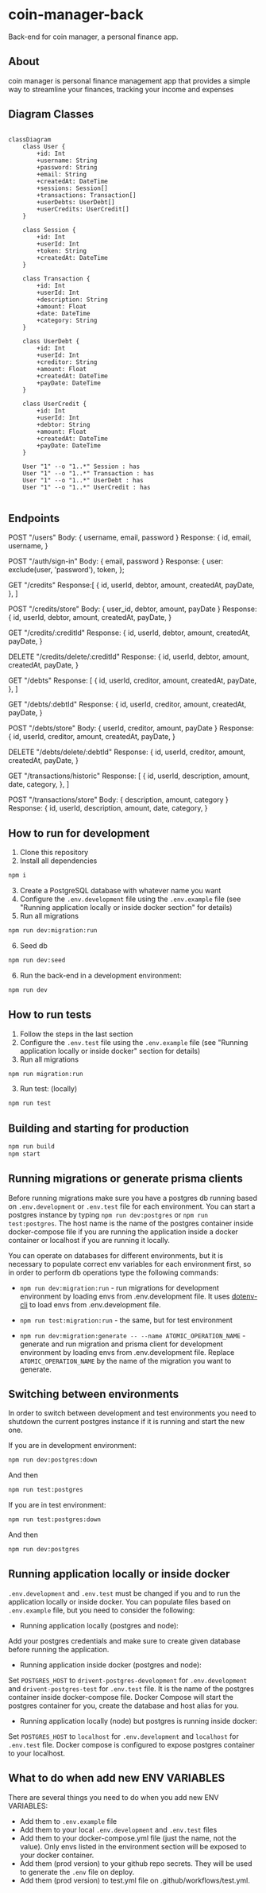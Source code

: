 # coin-manager-back

Back-end for coin manager, a personal finance app.

## About

coin manager is personal finance management app that provides a simple
way to streamline your finances, tracking your income and expenses

## Diagram Classes

```mermaid

classDiagram
    class User {
        +id: Int
        +username: String
        +password: String
        +email: String
        +createdAt: DateTime
        +sessions: Session[]
        +transactions: Transaction[]
        +userDebts: UserDebt[]
        +userCredits: UserCredit[]
    }

    class Session {
        +id: Int
        +userId: Int
        +token: String
        +createdAt: DateTime
    }

    class Transaction {
        +id: Int
        +userId: Int
        +description: String
        +amount: Float
        +date: DateTime
        +category: String
    }

    class UserDebt {
        +id: Int
        +userId: Int
        +creditor: String
        +amount: Float
        +createdAt: DateTime
        +payDate: DateTime
    }

    class UserCredit {
        +id: Int
        +userId: Int
        +debtor: String
        +amount: Float
        +createdAt: DateTime
        +payDate: DateTime
    }

    User "1" --o "1..*" Session : has
    User "1" --o "1..*" Transaction : has
    User "1" --o "1..*" UserDebt : has
    User "1" --o "1..*" UserCredit : has


```

## Endpoints

POST "/users"
Body: { username, email, password }
Response: {
          id,
          email,
          username,
        }

POST "/auth/sign-in"
Body: { email, password }
Response: {
    user: exclude(user, 'password'),
    token,
  };

GET "/credits"
Response:[
        {
          id,
          userId,
          debtor,
          amount,
          createdAt,
          payDate,
        },
      ] 

POST "/credits/store"
Body: { user_id, debtor, amount, payDate }
Response: {
        id,
        userId,
        debtor,
        amount,
        createdAt,
        payDate,
      }

GET "/credits/:creditId"
Response: {
        id,
        userId,
        debtor,
        amount,
        createdAt,
        payDate,
      }

DELETE "/credits/delete/:creditId"
Response: {
        id,
        userId,
        debtor,
        amount,
        createdAt,
        payDate,
      }

GET "/debts"
Response: [
        {
          id,
          userId,
          creditor,
          amount,
          createdAt,
          payDate,
        },
      ]

GET "/debts/:debtId"
Response: {
          id,
          userId,
          creditor,
          amount,
          createdAt,
          payDate,
        }

POST "/debts/store"
Body: { userId, creditor, amount, payDate }
Response:  {
          id,
          userId,
          creditor,
          amount,
          createdAt,
          payDate,
        }

DELETE "/debts/delete/:debtId"
Response: {
          id,
          userId,
          creditor,
          amount,
          createdAt,
          payDate,
        }

GET "/transactions/historic"
Response: [
        {
          id,
          userId,
          description,
          amount,
          date,
          category,
        },
      ]

POST "/transactions/store"
Body: { description, amount, category }
Response: {
          id,
          userId,
          description,
          amount,
          date,
          category,
        }

## How to run for development

1. Clone this repository
2. Install all dependencies

```bash
npm i
```

3. Create a PostgreSQL database with whatever name you want
4. Configure the `.env.development` file using the `.env.example` file (see "Running application locally or inside docker section" for details)
5. Run all migrations

```bash
npm run dev:migration:run
```

6. Seed db

```bash
npm run dev:seed
```

6. Run the back-end in a development environment:

```bash
npm run dev
```

## How to run tests

1. Follow the steps in the last section
1. Configure the `.env.test` file using the `.env.example` file (see "Running application locally or inside docker" section for details)
1. Run all migrations

```bash
npm run migration:run
```

3. Run test:
   (locally)

```bash
npm run test
```

## Building and starting for production

```bash
npm run build
npm start
```

## Running migrations or generate prisma clients

Before running migrations make sure you have a postgres db running based on `.env.development` or `.env.test` file for each environment. You can start a postgres instance by typing `npm run dev:postgres` or `npm run test:postgres`. The host name is the name of the postgres container inside docker-compose file if you are running the application inside a docker container or localhost if you are running it locally.

You can operate on databases for different environments, but it is necessary to populate correct env variables for each environment first, so in order to perform db operations type the following commands:

- `npm run dev:migration:run` - run migrations for development environment by loading envs from .env.development file. It uses [dotenv-cli](https://github.com/entropitor/dotenv-cli#readme) to load envs from .env.development file.
- `npm run test:migration:run` - the same, but for test environment

- `npm run dev:migration:generate -- --name ATOMIC_OPERATION_NAME` - generate and run migration and prisma client for development environment by loading envs from .env.development file. Replace `ATOMIC_OPERATION_NAME` by the name of the migration you want to generate.

## Switching between environments

In order to switch between development and test environments you need to shutdown the current postgres instance if it is running and start the new one.

If you are in development environment:

```bash
npm run dev:postgres:down
```

And then

```bash
npm run test:postgres
```

If you are in test environment:

```bash
npm run test:postgres:down
```

And then

```bash
npm run dev:postgres
```

## Running application locally or inside docker

`.env.development` and `.env.test` must be changed if you and to run the application locally or inside docker. You can populate files based on `.env.example` file, but you need to consider the following:

- Running application locally (postgres and node):

Add your postgres credentials and make sure to create given database before running the application.

- Running application inside docker (postgres and node):

Set `POSTGRES_HOST` to `drivent-postgres-development` for `.env.development` and `drivent-postgres-test` for `.env.test` file. It is the name of the postgres container inside docker-compose file. Docker Compose will start the postgres container for you, create the database and host alias for you.

- Running application locally (node) but postgres is running inside docker:

Set `POSTGRES_HOST` to `localhost` for `.env.development` and `localhost` for `.env.test` file. Docker compose is configured to expose postgres container to your localhost.

## What to do when add new ENV VARIABLES

There are several things you need to do when you add new ENV VARIABLES:
- Add them to `.env.example` file
- Add them to your local `.env.development` and `.env.test` files
- Add them to your docker-compose.yml file (just the name, not the value). Only envs listed in the environment section will be exposed to your docker container.
- Add them (prod version) to your github repo secrets. They will be used to generate the `.env` file on deploy.
- Add them (prod version) to test.yml file on .github/workflows/test.yml.
